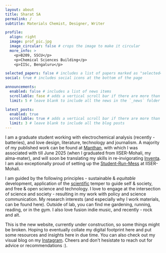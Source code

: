```yaml
---
layout: about
title: Sharat SA
permalink: /
subtitle: Materials Chemist, Designer, Writer 

profile:
  align: right
  image: prof_pic.jpg
  image_circular: false # crops the image to make it circular
  more_info: >
    <p>B209, SSCU</p>
    <p>Chemical Sciences Building</p>
    <p>IISc, Bengaluru</p>

selected_papers: false # includes a list of papers marked as "selected={true}"
social: true # includes social icons at the bottom of the page

announcements:
  enabled: false # includes a list of news items
  scrollable: fase # adds a vertical scroll bar if there are more than 3 news items
  limit: 5 # leave blank to include all the news in the `_news` folder

latest_posts:
  enabled: true
  scrollable: true # adds a vertical scroll bar if there are more than 3 new posts items
  limit: 3 # leave blank to include all the blog posts
---
```


I am a graduate student working with electrochemical analysis (recently - batteries), and love design, literature, technology and journalism. A majority of my published work can be found at <a href='https://manthanmagazine.wordpress.com'>Manthan</a>, with which I was associated with till June 2025 (when I graduated from IISER-Mohali, my alma-mater), and will soon be translating my skills in re-invigorating <a href='https://sites.google.com/view/inventa23/'>Inventa</a>. I am also exceptionally proud of setting up the <a href='https://web.iisermohali.ac.in/web/students/webpages/srmc.html'>Student-Run-Mess</a> at IISER-Mohali.
<p>
I am guided by the following principles - sustainable & <i>equitable</i> development, application of the <a href='https://en.wikipedia.org/wiki/Scientific_method'>scientific</a> temper to guide self & society, and free & open science and technology. I love to engage at the intersection of science and society - resulting in my work with policy and science communication. My research interests (and especially why I work materials, can be found here). Outside of lab, you can find me gardening, running, reading, or in the gym. I also love fusion indie music, and recently - rock and alt.
<p>
This is the new website, currently under construction, so some things might be broken. Hoping to eventually collate my digital footprint here and put some resources and insights here in due time. You can also check out my visual blog on my <a href='http://instagram.com/notsosharat'>Instagram</a>. Cheers and don't hesistate to reach out for advice or recommendations :). 
